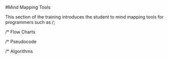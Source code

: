 #Mind Mapping Tools

This section of the training introduces the student to mind mapping tools for programmers such as /;

/* Flow Charts

/* Pseudocode

/* Algorithms
